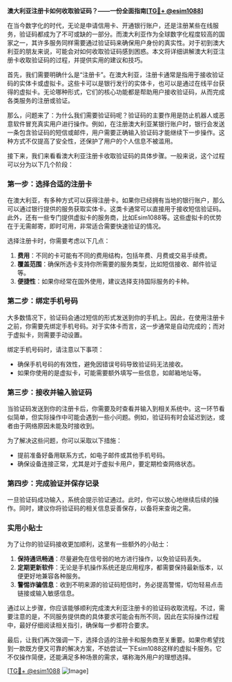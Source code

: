 **澳大利亚注册卡如何收取验证码？——一份全面指南[[TG💪+ @esim1088](https://t.me/s/esim1088)]**

在当今数字化的时代，无论是申请信用卡、开通银行账户，还是注册某些在线服务，验证码都成为了不可或缺的一部分。而澳大利亚作为全球数字化程度较高的国家之一，其许多服务同样需要通过验证码来确保用户身份的真实性。对于初到澳大利亚的朋友来说，可能会对如何收取验证码感到困惑。本文将详细讲解澳大利亚注册卡收取验证码的过程，并提供实用的建议和技巧。

首先，我们需要明确什么是“注册卡”。在澳大利亚，注册卡通常是指用于接收验证码的实体卡或虚拟卡。这些卡可以是银行发行的实体卡，也可以是通过在线平台获得的虚拟卡。无论哪种形式，它们的核心功能都是帮助用户接收验证码，从而完成各类服务的注册或验证。

那么，问题来了：为什么我们需要验证码呢？验证码的主要作用是防止机器人或恶意软件冒充真实用户进行操作。例如，在注册澳大利亚某银行账户时，银行会发送一条包含验证码的短信或邮件，用户需要正确输入验证码才能继续下一步操作。这种方式不仅提高了安全性，还保护了用户的个人信息不被滥用。

接下来，我们来看看澳大利亚注册卡收取验证码的具体步骤。一般来说，这个过程可以分为以下几个阶段：

### **第一步：选择合适的注册卡**
在澳大利亚，有多种方式可以获得注册卡。如果你已经拥有当地的银行账户，那么可以通过银行提供的服务获取实体卡。这类卡通常可以直接用于接收短信验证码。此外，还有一些专门提供虚拟卡的服务商，比如Esim1088等。这些虚拟卡的优势在于无需邮寄，即时可用，非常适合需要快速验证的情况。

选择注册卡时，你需要考虑以下几点：
1. **费用**：不同的卡可能有不同的费用结构，包括年费、月费或交易手续费。
2. **覆盖范围**：确保所选卡支持你所需要的服务类型，比如短信接收、邮件验证等。
3. **便捷性**：如果你经常在国外使用，建议选择支持国际服务的卡种。

### **第二步：绑定手机号码**
大多数情况下，验证码会通过短信的形式发送到你的手机上。因此，在使用注册卡之前，你需要先绑定手机号码。对于实体卡而言，这一步通常是自动完成的；而对于虚拟卡，则需要手动设置。

绑定手机号码时，请注意以下事项：
- 确保手机号码的有效性，避免因错误号码导致验证码无法接收。
- 如果你使用的是虚拟卡，可能需要额外填写一些信息，如邮箱地址等。

### **第三步：接收并输入验证码**
当验证码发送到你的注册卡后，你需要及时查看并输入到相关系统中。这一环节看似简单，但实际操作中可能会遇到一些小问题。例如，验证码有时会延迟到达，或者由于网络原因未能及时接收到。

为了解决这些问题，你可以采取以下措施：
- 提前准备好备用联系方式，如电子邮件或其他手机号码。
- 确保设备连接正常，尤其是对于虚拟卡用户，要定期检查网络状态。

### **第四步：完成验证并保存记录**
一旦验证码成功输入，系统会提示验证通过。此时，你可以放心地继续后续的操作。同时，建议你将验证码的相关信息妥善保存，以备将来查询之需。

### **实用小贴士**
为了让你的验证码接收更加顺利，这里有一些额外的小贴士：
1. **保持通讯畅通**：尽量避免在信号弱的地方进行操作，以免验证码丢失。
2. **定期更新软件**：无论是手机操作系统还是应用程序，都需要保持最新版本，以便更好地兼容各种服务。
3. **警惕诈骗信息**：收到不明来源的验证码短信时，务必提高警惕，切勿轻易点击链接或输入敏感信息。

通过以上步骤，你应该能够顺利完成澳大利亚注册卡的验证码收取流程。不过，需要注意的是，不同服务提供商的具体要求可能会有所不同，因此在实际操作过程中，最好仔细阅读相关指引，确保每一步都符合要求。

最后，让我们再次强调一下，选择合适的注册卡和服务商至关重要。如果你希望找到一款既方便又可靠的解决方案，不妨尝试一下Esim1088这样的虚拟卡服务。它不仅操作简便，还能满足多种场景的需求，堪称海外用户的理想选择。

[[TG💪+ @esim1088](https://t.me/s/esim1088) ![Image](https://i.postimg.cc/4NQfJmqS/Snipaste-2025-05-13-00-14-12.png)]
